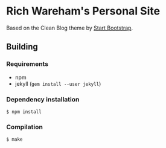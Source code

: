 # Rich Wareham's Personal Site

Based on the Clean Blog theme by [Start Bootstrap](http://startbootstrap.com/).

## Building

### Requirements

* npm
* jekyll (``gem install --user jekyll``)

### Dependency installation

```console
$ npm install
```

### Compilation

```console
$ make
```
